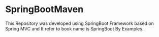 # SpringBootMaven

This Repository was developed using SpringBoot Framework based on Spring MVC and It refer to book name is SpringBoot By Examples.
